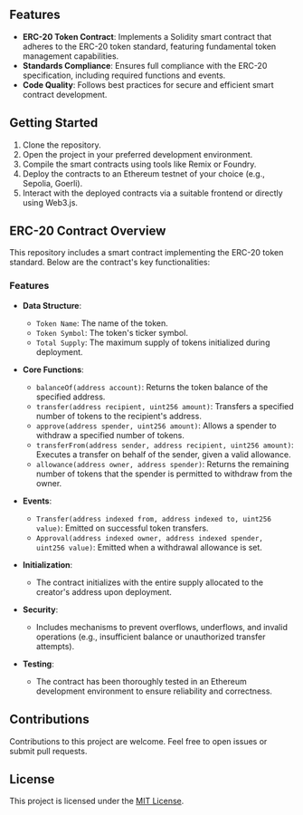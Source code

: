 ## Features

- **ERC-20 Token Contract**: Implements a Solidity smart contract that adheres to the ERC-20 token standard, featuring fundamental token management capabilities.
- **Standards Compliance**: Ensures full compliance with the ERC-20 specification, including required functions and events.
- **Code Quality**: Follows best practices for secure and efficient smart contract development.

## Getting Started

1. Clone the repository.
2. Open the project in your preferred development environment.
3. Compile the smart contracts using tools like Remix or Foundry.
4. Deploy the contracts to an Ethereum testnet of your choice (e.g., Sepolia, Goerli).
5. Interact with the deployed contracts via a suitable frontend or directly using Web3.js.

## ERC-20 Contract Overview

This repository includes a smart contract implementing the ERC-20 token standard. Below are the contract's key functionalities:

### Features

- **Data Structure**:
  - `Token Name`: The name of the token.
  - `Token Symbol`: The token's ticker symbol.
  - `Total Supply`: The maximum supply of tokens initialized during deployment.

- **Core Functions**:
  - `balanceOf(address account)`: Returns the token balance of the specified address.
  - `transfer(address recipient, uint256 amount)`: Transfers a specified number of tokens to the recipient's address.
  - `approve(address spender, uint256 amount)`: Allows a spender to withdraw a specified number of tokens.
  - `transferFrom(address sender, address recipient, uint256 amount)`: Executes a transfer on behalf of the sender, given a valid allowance.
  - `allowance(address owner, address spender)`: Returns the remaining number of tokens that the spender is permitted to withdraw from the owner.

- **Events**:
  - `Transfer(address indexed from, address indexed to, uint256 value)`: Emitted on successful token transfers.
  - `Approval(address indexed owner, address indexed spender, uint256 value)`: Emitted when a withdrawal allowance is set.

- **Initialization**:
  - The contract initializes with the entire supply allocated to the creator's address upon deployment.

- **Security**:
  - Includes mechanisms to prevent overflows, underflows, and invalid operations (e.g., insufficient balance or unauthorized transfer attempts).

- **Testing**:
  - The contract has been thoroughly tested in an Ethereum development environment to ensure reliability and correctness.

## Contributions

Contributions to this project are welcome. Feel free to open issues or submit pull requests.

## License

This project is licensed under the [MIT License](LICENSE).
